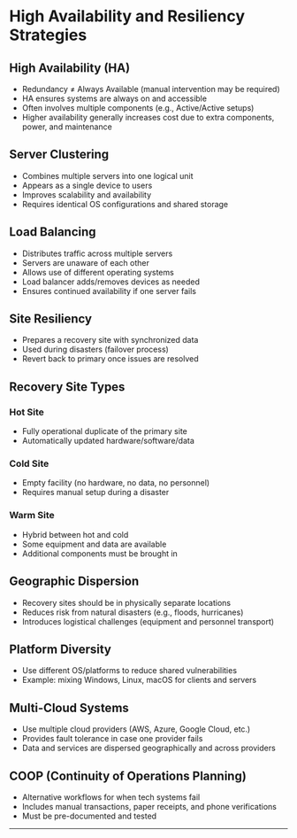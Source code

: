 
# High Availability and Resiliency Strategies

## High Availability (HA)
- Redundancy ≠ Always Available (manual intervention may be required)
- HA ensures systems are always on and accessible
- Often involves multiple components (e.g., Active/Active setups)
- Higher availability generally increases cost due to extra components, power, and maintenance

## Server Clustering
- Combines multiple servers into one logical unit
- Appears as a single device to users
- Improves scalability and availability
- Requires identical OS configurations and shared storage

## Load Balancing
- Distributes traffic across multiple servers
- Servers are unaware of each other
- Allows use of different operating systems
- Load balancer adds/removes devices as needed
- Ensures continued availability if one server fails

## Site Resiliency
- Prepares a recovery site with synchronized data
- Used during disasters (failover process)
- Revert back to primary once issues are resolved

## Recovery Site Types
### Hot Site
- Fully operational duplicate of the primary site
- Automatically updated hardware/software/data

### Cold Site
- Empty facility (no hardware, no data, no personnel)
- Requires manual setup during a disaster

### Warm Site
- Hybrid between hot and cold
- Some equipment and data are available
- Additional components must be brought in

## Geographic Dispersion
- Recovery sites should be in physically separate locations
- Reduces risk from natural disasters (e.g., floods, hurricanes)
- Introduces logistical challenges (equipment and personnel transport)

## Platform Diversity
- Use different OS/platforms to reduce shared vulnerabilities
- Example: mixing Windows, Linux, macOS for clients and servers

## Multi-Cloud Systems
- Use multiple cloud providers (AWS, Azure, Google Cloud, etc.)
- Provides fault tolerance in case one provider fails
- Data and services are dispersed geographically and across providers

## COOP (Continuity of Operations Planning)
- Alternative workflows for when tech systems fail
- Includes manual transactions, paper receipts, and phone verifications
- Must be pre-documented and tested

---
